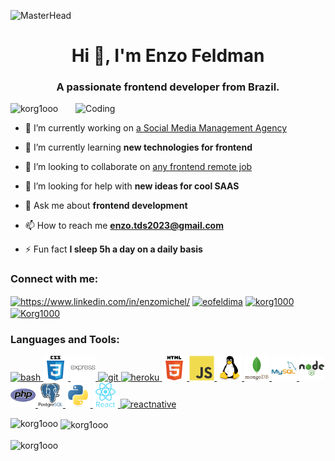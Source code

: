 ![MasterHead](https://i.pinimg.com/originals/4c/d9/ce/4cd9ce636c6d5f23688f0fda99cd81cf.gif)
<h1 align="center">Hi 👋, I'm Enzo Feldman</h1>
<h3 align="center">A passionate frontend developer from Brazil.</h3>
<img align="right" alt="Coding" width="400" src="(https://giphy.com/clips/viralhog-viral-hog-kitten-fascinated-by-the-text-its-typing-9IYh13N9jnBxVuHzKt)">

<p align="left"> <img src="https://komarev.com/ghpvc/?username=korg1ooo&label=Profile%20views&color=0e75b6&style=flat" alt="korg1ooo" /> </p>

- 🔭 I’m currently working on [a Social Media Management Agency](https://korg1ooo.github.io/Dot/)

- 🌱 I’m currently learning **new technologies for frontend**

- 👯 I’m looking to collaborate on [any frontend remote job](https://www.linkedin.com/in/enzomichel/)

- 🤝 I’m looking for help with **new ideas for cool SAAS**

- 💬 Ask me about **frontend development**

- 📫 How to reach me **enzo.tds2023@gmail.com**

- ⚡ Fun fact **I sleep 5h a day on a daily basis**

<h3 align="left">Connect with me:</h3>
<p align="left">
<a href="https://linkedin.com/in/https://www.linkedin.com/in/enzomichel/" target="blank"><img align="center" src="https://raw.githubusercontent.com/rahuldkjain/github-profile-readme-generator/master/src/images/icons/Social/linked-in-alt.svg" alt="https://www.linkedin.com/in/enzomichel/" height="30" width="40" /></a>
<a href="https://instagram.com/eofeldima" target="blank"><img align="center" src="https://raw.githubusercontent.com/rahuldkjain/github-profile-readme-generator/master/src/images/icons/Social/instagram.svg" alt="eofeldima" height="30" width="40" /></a>
<a href="https://www.leetcode.com/korg1000" target="blank"><img align="center" src="https://raw.githubusercontent.com/rahuldkjain/github-profile-readme-generator/master/src/images/icons/Social/leet-code.svg" alt="korg1000" height="30" width="40" /></a>
<a href="https://discord.gg/Korg1000" target="blank"><img align="center" src="https://raw.githubusercontent.com/rahuldkjain/github-profile-readme-generator/master/src/images/icons/Social/discord.svg" alt="Korg1000" height="30" width="40" /></a>
</p>

<h3 align="left">Languages and Tools:</h3>
<p align="left"> <a href="https://www.gnu.org/software/bash/" target="_blank" rel="noreferrer"> <img src="https://www.vectorlogo.zone/logos/gnu_bash/gnu_bash-icon.svg" alt="bash" width="40" height="40"/> </a> <a href="https://www.w3schools.com/css/" target="_blank" rel="noreferrer"> <img src="https://raw.githubusercontent.com/devicons/devicon/master/icons/css3/css3-original-wordmark.svg" alt="css3" width="40" height="40"/> </a> <a href="https://expressjs.com" target="_blank" rel="noreferrer"> <img src="https://raw.githubusercontent.com/devicons/devicon/master/icons/express/express-original-wordmark.svg" alt="express" width="40" height="40"/> </a> <a href="https://git-scm.com/" target="_blank" rel="noreferrer"> <img src="https://www.vectorlogo.zone/logos/git-scm/git-scm-icon.svg" alt="git" width="40" height="40"/> </a> <a href="https://heroku.com" target="_blank" rel="noreferrer"> <img src="https://www.vectorlogo.zone/logos/heroku/heroku-icon.svg" alt="heroku" width="40" height="40"/> </a> <a href="https://www.w3.org/html/" target="_blank" rel="noreferrer"> <img src="https://raw.githubusercontent.com/devicons/devicon/master/icons/html5/html5-original-wordmark.svg" alt="html5" width="40" height="40"/> </a> <a href="https://developer.mozilla.org/en-US/docs/Web/JavaScript" target="_blank" rel="noreferrer"> <img src="https://raw.githubusercontent.com/devicons/devicon/master/icons/javascript/javascript-original.svg" alt="javascript" width="40" height="40"/> </a> <a href="https://www.linux.org/" target="_blank" rel="noreferrer"> <img src="https://raw.githubusercontent.com/devicons/devicon/master/icons/linux/linux-original.svg" alt="linux" width="40" height="40"/> </a> <a href="https://www.mongodb.com/" target="_blank" rel="noreferrer"> <img src="https://raw.githubusercontent.com/devicons/devicon/master/icons/mongodb/mongodb-original-wordmark.svg" alt="mongodb" width="40" height="40"/> </a> <a href="https://www.mysql.com/" target="_blank" rel="noreferrer"> <img src="https://raw.githubusercontent.com/devicons/devicon/master/icons/mysql/mysql-original-wordmark.svg" alt="mysql" width="40" height="40"/> </a> <a href="https://nodejs.org" target="_blank" rel="noreferrer"> <img src="https://raw.githubusercontent.com/devicons/devicon/master/icons/nodejs/nodejs-original-wordmark.svg" alt="nodejs" width="40" height="40"/> </a> <a href="https://www.php.net" target="_blank" rel="noreferrer"> <img src="https://raw.githubusercontent.com/devicons/devicon/master/icons/php/php-original.svg" alt="php" width="40" height="40"/> </a> <a href="https://www.postgresql.org" target="_blank" rel="noreferrer"> <img src="https://raw.githubusercontent.com/devicons/devicon/master/icons/postgresql/postgresql-original-wordmark.svg" alt="postgresql" width="40" height="40"/> </a> <a href="https://www.python.org" target="_blank" rel="noreferrer"> <img src="https://raw.githubusercontent.com/devicons/devicon/master/icons/python/python-original.svg" alt="python" width="40" height="40"/> </a> <a href="https://reactjs.org/" target="_blank" rel="noreferrer"> <img src="https://raw.githubusercontent.com/devicons/devicon/master/icons/react/react-original-wordmark.svg" alt="react" width="40" height="40"/> </a> <a href="https://reactnative.dev/" target="_blank" rel="noreferrer"> <img src="https://reactnative.dev/img/header_logo.svg" alt="reactnative" width="40" height="40"/> </a> </p>

<p><img align="left" src="https://github-readme-stats.vercel.app/api/top-langs?username=korg1ooo&show_icons=true&locale=en&layout=compact" alt="korg1ooo" /></p>

<p>&nbsp;<img align="center" src="https://github-readme-stats.vercel.app/api?username=korg1ooo&show_icons=true&locale=en" alt="korg1ooo" /></p>

<p><img align="center" src="https://github-readme-streak-stats.herokuapp.com/?user=korg1ooo&" alt="korg1ooo" /></p>
